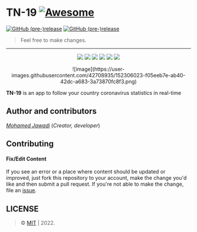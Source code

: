 # TN-19 [![Awesome](https://cdn.rawgit.com/sindresorhus/awesome/d7305f38d29fed78fa85652e3a63e154dd8e8829/media/badge.svg)](https://github.com/0xCTF/FindMyResults)
[![GitHub (pre-)release](https://img.shields.io/badge/version-v1.0.9-orange.svg)](https://github.com/0xCTF/FindMyResults/releases/tag/1.0.9) 
[![GitHub (pre-)release](https://img.shields.io/appveyor/ci/gruntjs/grunt.svg)]() 

> Feel free to make changes.


---

<p align="center">
  <img src="https://cdn6.aptoide.com/imgs/9/8/5/985c6c5a532775811752abd7cde7d3c2_screen.jpg?h=500">
    <img src="https://cdn6.aptoide.com/imgs/f/3/4/f347e5b922cc41fa890d77cbf04734a6_screen.jpg?h=500">
  <img  src="https://cdn6.aptoide.com/imgs/8/8/d/88df930fed2b7ecb7823de4b5a128992_screen.jpg?h=500">
  <img src="https://cdn6.aptoide.com/imgs/7/f/2/7f2aaaa5722cfb2c4b81991f81f6414c_screen.jpg?h=500">
  <img src="https://cdn6.aptoide.com/imgs/6/2/2/622c86f80be489c8afa6e16a30846ec2_screen.jpg?h=500">
    <img src="https://cdn6.aptoide.com/imgs/1/4/d/14ded1b1bbfab6f170e6739c7a392d22_screen.jpg?h=500">
</p>


<p align="center">
![image](https://user-images.githubusercontent.com/42708935/152306023-f05eeb7e-ab40-42dc-a683-3a73870fc8f3.png)
</p>

**TN-19** is an app to follow your country coronavirus statistics in real-time


## Author and contributors
[*Mohamed Jawadi*](https://facebook.com/0xmohamed) (*Creator, developer*)

## Contributing

#### Fix/Edit Content

If you see an error or a place where content should be updated or improved, just fork this repository to your account, make the change you'd like and then submit a pull request. If you're not able to make the change, file an [issue](https://github.com/0xCTF/TN-19/issues).


## LICENSE
> © [MIT](https://github.com/0xCTF/TN-19/blob/master/LICENSE) | 2022.


